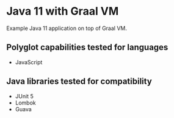# Java 11 with Graal VM

Example Java 11 application on top of Graal VM.

## Polyglot capabilities tested for languages
* JavaScript

## Java libraries tested for compatibility
* JUnit 5
* Lombok
* Guava